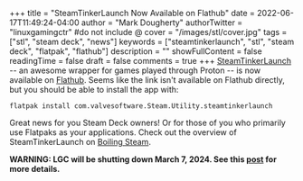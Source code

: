 +++
title = "SteamTinkerLaunch Now Available on Flathub"
date = 2022-06-17T11:49:24-04:00
author = "Mark Dougherty"
authorTwitter = "linuxgamingctr" #do not include @
cover = "/images/stl/cover.jpg"
tags = ["stl", "steam deck", "news"]
keywords = ["steamtinkerlaunch", "stl", "steam deck", "flatpak", "flathub"]
description = ""
showFullContent = false
readingTime = false
draft = false
comments = true
+++
[SteamTinkerLaunch](https://github.com/frostworx/steamtinkerlaunch/) -- an awesome wrapper for games played through Proton -- is now available on [Flathub](https://github.com/flathub/com.valvesoftware.Steam.Utility.steamtinkerlaunch). Seems like the link isn't available on Flathub directly, but you should be able to install the app with:

`flatpak install com.valvesoftware.Steam.Utility.steamtinkerlaunch`

Great news for you Steam Deck owners! Or for those of you who primarily use Flatpaks as your applications. Check out the overview of SteamTinkerLaunch on [Boiling Steam](https://boilingsteam.com/supercharge-steam-with-steamtinkerlaunch-stl/).

**WARNING: LGC will be shutting down March 7, 2024. See this [post](https://linuxgamingcentral.com/posts/the-end-of-lgc/) for more details.**
